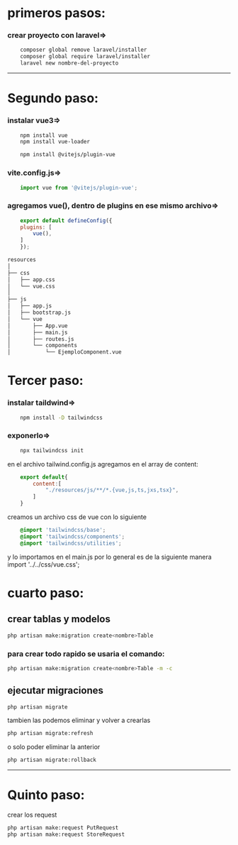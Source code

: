 # primeros pasos:

### crear proyecto con laravel=>

```bash
    composer global remove laravel/installer
    composer global require laravel/installer
    laravel new nombre-del-proyecto
```

<hr>

# Segundo paso:

### instalar vue3=>
```bash
    npm install vue
    npm install vue-loader

    npm install @vitejs/plugin-vue
```
### vite.config.js=> 
```javascript
    import vue from '@vitejs/plugin-vue';
```
### agregamos vue(), dentro de plugins en ese mismo archivo=>
```javascript
    export default defineConfig({
    plugins: [
        vue(),
    ]
    });
```

```bash
resources
│
├── css
│   ├── app.css
│   └── vue.css
│
├── js
│   ├── app.js
│   ├── bootstrap.js
│   └── vue
│       ├── App.vue
│       ├── main.js
│       ├── routes.js
│       └── components
│           └── EjemploComponent.vue
```

# Tercer paso:
### instalar taildwind=>
```bash
    npm install -D tailwindcss
```
### exponerlo=>
```bash
    npx tailwindcss init
```

en el archivo tailwind.config.js agregamos en el array de content:

```javascript
    export default{
        content:[
            "./resources/js/**/*.{vue,js,ts,jxs,tsx}",
        ]
    }
```
creamos un archivo css de vue con lo siguiente

```css
    @import 'tailwindcss/base';
    @import 'tailwindcss/components';
    @import 'tailwindcss/utilities';
```

y lo importamos en el main.js por lo general es de la siguiente manera
import '../../css/vue.css';

# cuarto paso:
## crear tablas y modelos

```bash
php artisan make:migration create<nombre>Table
```

### para crear todo rapido se usaria el comando:

```bash
php artisan make:migration create<nombre>Table -m -c
```

## ejecutar migraciones

```bash
php artisan migrate
```

tambien las podemos eliminar y volver a crearlas

```bash
php artisan migrate:refresh
```

o solo poder eliminar la anterior

```bash
php artisan migrate:rollback
```

<hr/>


# Quinto paso:
crear los request

```bash
php artisan make:request PutRequest
php artisan make:request StoreRequest
```